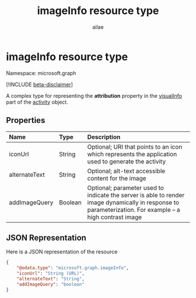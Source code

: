 ﻿---
title: "imageInfo resource type"
description: "A complex type for representing the **attribution** property in the visualInfo part of the activity object."
localization_priority: Normal
ms.prod: "project-rome"
doc_type: resourcePageType
author: "ailae"
---

# imageInfo resource type

Namespace: microsoft.graph

[!INCLUDE [beta-disclaimer](../../includes/beta-disclaimer.md)]

A complex type for representing the **attribution** property in the [visualInfo](../resources/projectrome-visualinfo.md) part of the [activity](../resources/projectrome-activity.md) object.

## Properties

| Name          | Type    | Description                                                                                                                                              |
| :------------ | :------ | :------------------------------------------------------------------------------------------------------------------------------------------------------- |
| iconUrl       | String  | Optional; URI that points to an icon which represents the application used to generate the activity                                                      |
| alternateText | String  | Optional; alt-text accessible content for the image                                                                                                      |
| addImageQuery | Boolean | Optional; parameter used to indicate the server is able to render image dynamically in response to parameterization. For example – a high contrast image |

## JSON Representation

Here is a JSON representation of the resource

<!-- {
  "blockType": "resource",
  "optionalProperties": [
    "iconUrl",
    "alternateText",
    "addImageQuery"
  ],
  "@odata.type": "microsoft.graph.imageInfo"
}-->

```json
{
    "@odata.type": "microsoft.graph.imageInfo",
    "iconUrl": "String (URL)",
    "alternateText": "String",
    "addImageQuery": "boolean"
}
```

<!-- uuid: 8fcb5dbc-d5aa-4681-8e31-b001d5168d79
2017-06-07 14:57:30 UTC -->

<!--
{
  "type": "#page.annotation",
  "description": "imageinfo resource",
  "keywords": "",
  "section": "documentation",
  "tocPath": "",
  "suppressions": []
}
-->
